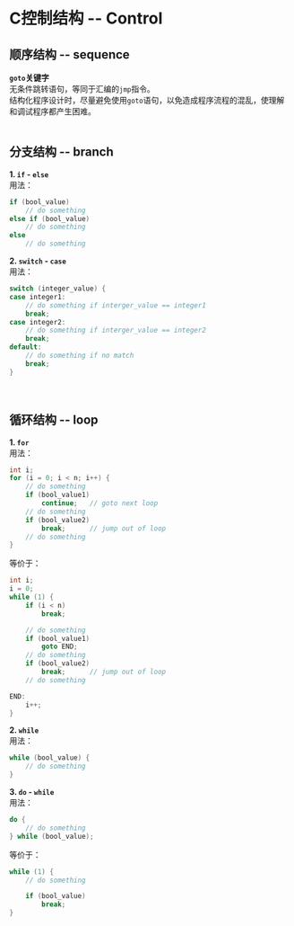 # C控制结构 -- Control

## 顺序结构 -- sequence  
**`goto`关键字**  
无条件跳转语句，等同于汇编的`jmp`指令。  
结构化程序设计时，尽量避免使用`goto`语句，以免造成程序流程的混乱，使理解和调试程序都产生困难。  
<br/>

## 分支结构 -- branch
**1. `if` - `else`**  
用法：  
``` C
if (bool_value)
    // do something
else if (bool_value)
    // do something
else
    // do something
```

**2. `switch` - `case`**  
用法：  
``` C
switch (integer_value) {
case integer1:
    // do something if interger_value == integer1
    break;
case integer2:
    // do something if interger_value == integer2
    break;
default:
    // do something if no match
    break;
}
```

<br/>

## 循环结构 -- loop
**1. `for`**  
用法：
``` C
int i;
for (i = 0; i < n; i++) {
    // do something
    if (bool_value1)
        continue;   // goto next loop
    // do something
    if (bool_value2)
        break;      // jump out of loop 
    // do something
}
```
等价于：  
``` C
int i;
i = 0;
while (1) {
    if (i < n)
        break;

    // do something
    if (bool_value1)
        goto END;
    // do something
    if (bool_value2)
        break;      // jump out of loop 
    // do something

END:
    i++;
}
```

**2. `while`**  
用法：  
``` C
while (bool_value) {
    // do something
}
```


**3. `do` - `while`**  
用法：  
``` C
do {
    // do something
} while (bool_value);
```
等价于：  
``` C
while (1) {
    // do something

    if (bool_value)
        break;
}
```

<br/>